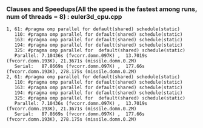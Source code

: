 ### Clauses and Speedups(All the speed is the fastest among runs, num of threads = 8) : euler3d_cpu.cpp
    1, 61: #pragma omp parallel for default(shared) schedule(static)
       110: #pragma omp parallel for default(shared) schedule(static)
       163: #pragma omp parallel for default(shared) schedule(static)
       194: #pragma omp parallel for default(shared) schedule(static)
       325: #pragma omp parallel for  default(shared) schedule(static) 
       Parallel: 7.10436s (fvcorr.domn.097K) ,  13.7019s (fvcorr.domn.193K), 21.3671s (missile.domn.0.2M)
       Serial:   87.8669s (fvcorr.domn.097K) ,  177.66s (fvcorr.domn.193K), 278.175s (missile.domn.0.2M)
    2, 61: #pragma omp parallel for default(shared) schedule(static)
       110: #pragma omp parallel for default(shared) schedule(static)
       163: #pragma omp parallel for default(shared) schedule(static)
       194: #pragma omp parallel for default(shared) schedule(static)
       325: #pragma omp parallel for  default(shared) schedule(static) 
       Parallel: 7.10436s (fvcorr.domn.097K) ,  13.7019s (fvcorr.domn.193K), 21.3671s (missile.domn.0.2M)
       Serial:   87.8669s (fvcorr.domn.097K) ,  177.66s (fvcorr.domn.193K), 278.175s (missile.domn.0.2M)
